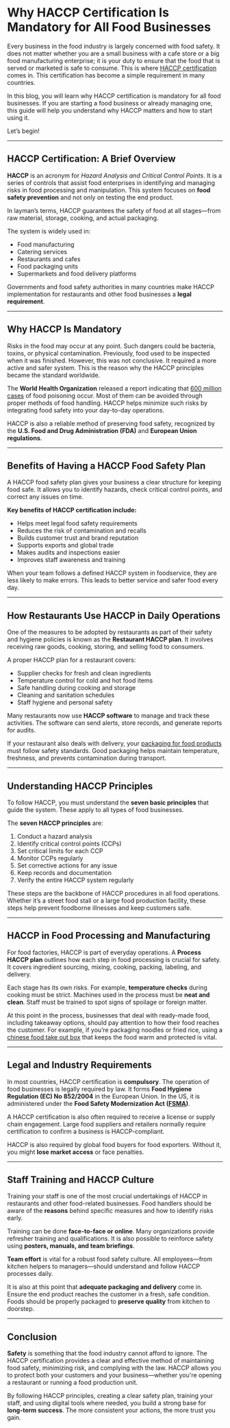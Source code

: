 # Why HACCP Certification Is Mandatory for All Food Businesses

Every business in the food industry is largely concerned with food safety. It does not matter whether you are a small business with a cafe store or a big food manufacturing enterprise; it is your duty to ensure that the food that is served or marketed is safe to consume. This is where [HACCP certification](https://www.nqa.com/en-pk/certification/standards/haccp) comes in. This certification has become a simple requirement in many countries.

In this blog, you will learn why HACCP certification is mandatory for all food businesses. If you are starting a food business or already managing one, this guide will help you understand why HACCP matters and how to start using it.

Let’s begin!

---

## HACCP Certification: A Brief Overview

**HACCP** is an acronym for *Hazard Analysis and Critical Control Points*. It is a series of controls that assist food enterprises in identifying and managing risks in food processing and manipulation. This system focuses on **food safety prevention** and not only on testing the end product.

In layman’s terms, HACCP guarantees the safety of food at all stages—from raw material, storage, cooking, and actual packaging.

The system is widely used in:

- Food manufacturing  
- Catering services  
- Restaurants and cafes  
- Food packaging units  
- Supermarkets and food delivery platforms  

Governments and food safety authorities in many countries make HACCP implementation for restaurants and other food businesses a **legal requirement**.

---

## Why HACCP Is Mandatory

Risks in the food may occur at any point. Such dangers could be bacteria, toxins, or physical contamination. Previously, food used to be inspected when it was finished. However, this was not conclusive. It required a more active and safer system. This is the reason why the HACCP principles became the standard worldwide.

The **World Health Organization** released a report indicating that [600 million cases](https://www.who.int/news-room/fact-sheets/detail/food-safety) of food poisoning occur. Most of them can be avoided through proper methods of food handling. HACCP helps minimize such risks by integrating food safety into your day-to-day operations.

HACCP is also a reliable method of preserving food safety, recognized by the **U.S. Food and Drug Administration (FDA)** and **European Union regulations**.

---

## Benefits of Having a HACCP Food Safety Plan

A HACCP food safety plan gives your business a clear structure for keeping food safe. It allows you to identify hazards, check critical control points, and correct any issues on time.

**Key benefits of HACCP certification include:**

- Helps meet legal food safety requirements  
- Reduces the risk of contamination and recalls  
- Builds customer trust and brand reputation  
- Supports exports and global trade  
- Makes audits and inspections easier  
- Improves staff awareness and training  

When your team follows a defined HACCP system in foodservice, they are less likely to make errors. This leads to better service and safer food every day.

---

## How Restaurants Use HACCP in Daily Operations

One of the measures to be adopted by restaurants as part of their safety and hygiene policies is known as the **Restaurant HACCP plan**. It involves receiving raw goods, cooking, storing, and selling food to consumers.

A proper HACCP plan for a restaurant covers:

- Supplier checks for fresh and clean ingredients  
- Temperature control for cold and hot food items  
- Safe handling during cooking and storage  
- Cleaning and sanitation schedules  
- Staff hygiene and personal safety  

Many restaurants now use **HACCP software** to manage and track these activities. The software can send alerts, store records, and generate reports for audits.

If your restaurant also deals with delivery, your [packaging for food products](https://www.theboxzilla.com/custom-food-boxes/) must follow safety standards. Good packaging helps maintain temperature, freshness, and prevents contamination during transport.

---

## Understanding HACCP Principles

To follow HACCP, you must understand the **seven basic principles** that guide the system. These apply to all types of food businesses.

The **seven HACCP principles** are:

1. Conduct a hazard analysis  
2. Identify critical control points (CCPs)  
3. Set critical limits for each CCP  
4. Monitor CCPs regularly  
5. Set corrective actions for any issue  
6. Keep records and documentation  
7. Verify the entire HACCP system regularly  

These steps are the backbone of HACCP procedures in all food operations. Whether it’s a street food stall or a large food production facility, these steps help prevent foodborne illnesses and keep customers safe.

---

## HACCP in Food Processing and Manufacturing

For food factories, HACCP is part of everyday operations. A **Process HACCP plan** outlines how each step in food processing is crucial for safety. It covers ingredient sourcing, mixing, cooking, packing, labeling, and delivery.

Each stage has its own risks. For example, **temperature checks** during cooking must be strict. Machines used in the process must be **neat and clean**. Staff must be trained to spot signs of spoilage or foreign matter.

At this point in the process, businesses that deal with ready-made food, including takeaway options, should pay attention to how their food reaches the customer. For example, if you’re packaging noodles or fried rice, using a [chinese food take out box](https://www.theboxzilla.com/takeout-boxes/custom-chinese-takeout-boxes/) that keeps the food warm and protected is vital.

---

## Legal and Industry Requirements

In most countries, HACCP certification is **compulsory**. The operation of food businesses is legally required by law. It forms **Food Hygiene Regulation (EC) No 852/2004** in the European Union. In the US, it is administered under the **Food Safety Modernization Act ([FSMA](https://www.fda.gov/food/guidance-regulation-food-and-dietary-supplements/food-safety-modernization-act-fsma))**.

A HACCP certification is also often required to receive a license or supply chain engagement. Large food suppliers and retailers normally require certification to confirm a business is HACCP-compliant.

HACCP is also required by global food buyers for food exporters. Without it, you might **lose market access** or face penalties.

---

## Staff Training and HACCP Culture

Training your staff is one of the most crucial undertakings of HACCP in restaurants and other food-related businesses. Food handlers should be aware of the **reasons** behind specific measures and how to identify risks early.

Training can be done **face-to-face or online**. Many organizations provide refresher training and qualifications. It is also possible to reinforce safety using **posters, manuals, and team briefings**.

**Team effort** is vital for a robust food safety culture. All employees—from kitchen helpers to managers—should understand and follow HACCP processes daily.

It is also at this point that **adequate packaging and delivery** come in. Ensure the end product reaches the customer in a fresh, safe condition. Foods should be properly packaged to **preserve quality** from kitchen to doorstep.

---

## Conclusion

**Safety** is something that the food industry cannot afford to ignore. The HACCP certification provides a clear and effective method of maintaining food safety, minimizing risk, and complying with the law. HACCP allows you to protect both your customers and your business—whether you're opening a restaurant or running a food production unit.

By following HACCP principles, creating a clear safety plan, training your staff, and using digital tools where needed, you build a strong base for **long-term success**. The more consistent your actions, the more trust you gain.


